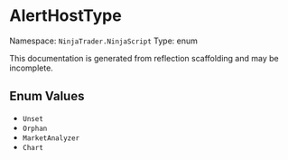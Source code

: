 # AlertHostType

Namespace: `NinjaTrader.NinjaScript`
Type: enum

This documentation is generated from reflection scaffolding and may be incomplete.

## Enum Values
- `Unset`
- `Orphan`
- `MarketAnalyzer`
- `Chart`
